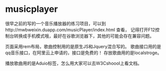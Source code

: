 # musicplayer
很早之前的写的一个音乐播放器的练习项目，可以到http://mwbweixin.duapp.com/musicPlayer/index.html 查看，
记得打开F12控制台转换成手机模式哦，最好在谷歌浏览器下，其他的可能会存在兼容问题。

页面采用rem布局，歌曲控制用的是原生JS和Jquery混合写的。
歌曲接口用的是qq音乐接口，在阿里云上申请的，接口是免费的！
存放歌曲用的是localstroge。

播放歌曲用的是Aduio标签，怎么用大家可以去W3Cshoool上看文档。


